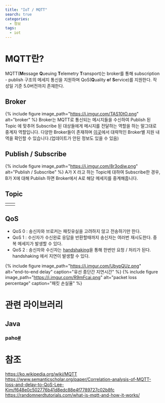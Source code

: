 ```yaml
---
title: "IoT / MQTT"
search: true
categories: 
  - 정보
tags: 
  - iot
---
```


# MQTT란?
MQTT(**M**essage **Q**ueuing **T**elemetry **T**ransport)는 broker를 통해 subscription - publish 구조의 메세지 통신을 지원하며 QoS(**Q**uality **o**f **S**ervice)를 지원한다. 작성일 기준 5.0버전까지 존재한다.

## Broker
{% include figure image_path="https://i.imgur.com/TAS10tO.png" alt="broker" %}
Broker는 MQTT로 통신되는 메시지들을 수신하여 Publish 된 Topic 에 맞추어 Subscribe 된 대상들에게 메시지를 전달하는 역할을 하는 말그대로 중계자 역할입니다.
다양한 Broker들이 존재하며 [이곳](https://github.com/mqtt/mqtt.github.io/wiki/server-support)에서 대략적인 Broker별 지원 내역을 확인할 수 있습니다.(업데이트가 안된 정보도 있을 수 있음)

## Publish / Subscribe
{% include figure image_path="https://i.imgur.com/8r3odjw.png" alt="Publish / Subscribe" %}
A가 X 라고 하는 Topic에 대하여 Subscribe한 경우, B가 X에 대해 Publish 하면 Broker에서 A로 해당 메세지를 중계해줍니다.

## Topic
|  |  |
|--|--|
|  |  |


## QoS
- QoS 0 : 송신자와 브로커는 패킷유실을 고려하지 않고 전송하기만 한다.
- QoS 1 : 수신자가 수신완료 응답을 반환할때까지 송신자는 여러번 재시도한다. 중복 메세지가 발생할 수 있다.
- QoS 2 : 송신자와 수신자는 [handshaking](https://ko.wikipedia.org/wiki/%ED%95%B8%EB%93%9C%EC%85%B0%EC%9D%B4%ED%82%B9)을 통해 한번만 요청 / 처리가 된다. handshaking 에서 지연이 발생할 수 있다.

{% include figure image_path="https://i.imgur.com/UbypQUz.png" alt="end-to-end delay" caption="유선 종단간 지연시간" %}
{% include figure image_path="https://i.imgur.com/R9mFcai.png" alt="packet loss percentage" caption="패킷 손실율" %}


# 관련 라이브러리
## Java
### paho[#](https://www.eclipse.org/paho/)

# 참조
https://ko.wikipedia.org/wiki/MQTT  
https://www.semanticscholar.org/paper/Correlation-analysis-of-MQTT-loss-and-delay-to-QoS-Lee-Kim/f648e0c502776b41d8edc88e4f7789727c02b8fc  
https://randomnerdtutorials.com/what-is-mqtt-and-how-it-works/  

<!--stackedit_data:
eyJoaXN0b3J5IjpbLTM4ODQzNTA0LDE0MjI2MzYwNjYsLTcyOD
EwMTM1MSwxOTg1NDc4NzAzLDEzNzEyNTYxODgsNDA0NjE1NjUw
LC00NDQ5NTI5NjUsMjEyNDY2MzIwNCw2OTgwMzUzMTgsODUwNz
YyODUzXX0=
-->